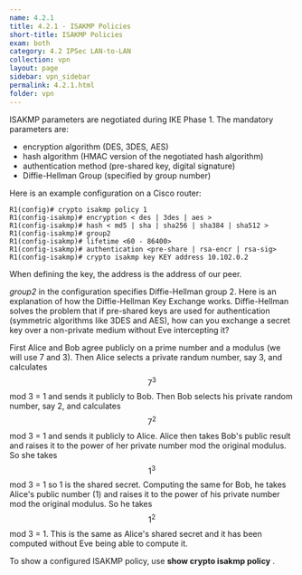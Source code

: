 ```yaml
---
name: 4.2.1
title: 4.2.1 - ISAKMP Policies
short-title: ISAKMP Policies
exam: both
category: 4.2 IPSec LAN-to-LAN
collection: vpn
layout: page
sidebar: vpn_sidebar
permalink: 4.2.1.html
folder: vpn
---
```

ISAKMP parameters are negotiated during IKE Phase 1. The mandatory parameters are:
- encryption algorithm (DES, 3DES, AES)
- hash algorithm (HMAC version of the negotiated hash algorithm)
- authentication method (pre-shared key, digital signature)
- Diffie-Hellman Group (specified by group number)

Here is an example configuration on a Cisco router:
```
R1(config)# crypto isakmp policy 1
R1(config-isakmp)# encryption < des | 3des | aes >
R1(config-isakmp)# hash < md5 | sha | sha256 | sha384 | sha512 >
R1(config-isakmp)# group2
R1(config-isakmp)# lifetime <60 - 86400>
R1(config-isakmp)# authentication <pre-share | rsa-encr | rsa-sig>
R1(config-isakmp)# crypto isakmp key KEY address 10.102.0.2
```
When defining the key, the address is the address of our peer.


*group2* in the configuration specifies Diffie-Hellman group 2. Here is an explanation of how the Diffie-Hellman Key Exchange works. Diffie-Hellman solves the problem that if pre-shared keys are used for authentication (symmetric algorithms like 3DES and AES), how can you exchange a secret key over a non-private medium without Eve intercepting it?

First Alice and Bob agree publicly on a prime number and a modulus (we will use 7 and 3). Then Alice selects a private randum number, say 3, and calculates $$7^3$$ mod 3 = 1 and sends it publicly to Bob. Then Bob selects his private random number, say 2, and calculates $$7^2$$ mod 3 = 1 and sends it publicly to Alice. Alice then takes Bob's public result and raises it to the power of her private number mod the original modulus. So she takes $$1^3$$ mod 3 = 1 so 1 is the shared secret. Computing the same for Bob, he takes Alice's public number (1) and raises it to the power of his private number mod the original modulus. So he takes $$1^2$$ mod 3 = 1. This is the same as Alice's shared secret and it has been computed without Eve being able to compute it.

To show a configured ISAKMP policy, use **show crypto isakmp policy** .